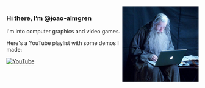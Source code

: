 <img src="https://github.com/joao-almgren/joao-almgren/blob/main/gandalf.jpg?raw=true" width=200 align=right>

### Hi there, I’m @joao-almgren

I'm into computer graphics and video games.

Here's a YouTube playlist with some demos I made:  

[![YouTube](https://img.youtube.com/vi/tx7ivlWP27o/0.jpg)](https://www.youtube.com/playlist?list=PLyDdqLYg5_w9uoBY1mceMZiVuBg50b_Tb)
